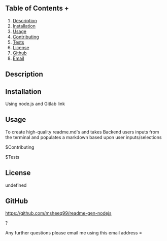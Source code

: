 ## Table of Contents +

1. [Description](#Description)
2. [Installation](#Installation)
3. [Usage](#Usage)
4. [Contributing](#Contributing)
5. [Tests](#Tests)
6. [License](#License)
7. [Github](#Github)
8. [Email](#Email)

## Description



## Installation
Using node.js and Gitlab link



## Usage
To create high-quality readme.md's and takes Backend users inputs from the terminal and populates a markdown based upon user inputs/selections



$Contributing



$Tests



## License
undefined



## GitHub
https://github.com/msheeq99/readme-gen-nodejs

?

Any further questions please email me using this email address =
